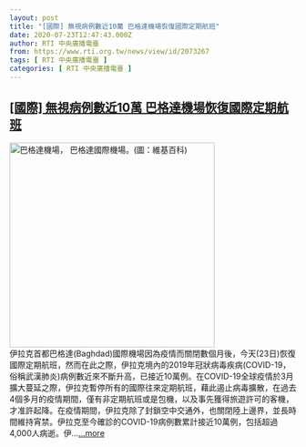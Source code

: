 ```yaml
---
layout: post
title: "[國際] 無視病例數近10萬 巴格達機場恢復國際定期航班"
date: 2020-07-23T12:47:43.000Z
author: RTI 中央廣播電臺
from: https://www.rti.org.tw/news/view/id/2073267
tags: [ RTI 中央廣播電臺 ]
categories: [ RTI 中央廣播電臺 ]
---
```

<!--1595508463000-->
[[國際] 無視病例數近10萬 巴格達機場恢復國際定期航班](https://www.rti.org.tw/news/view/id/2073267)
------

<div>
<img src="https://static.rti.org.tw/assets/thumbnails/2020/07/23/a335d39866446fe851d05320c4e3f69f.jpg" width="360" alt="巴格達機場， 巴格達國際機場。(圖：維基百科)" title="巴格達機場， 巴格達國際機場。(圖：維基百科)"><br>伊拉克首都巴格達(Baghdad)國際機場因為疫情而關閉數個月後，今天(23日)恢復國際定期航班，然而在此之際，伊拉克境內的2019年冠狀病毒疾病(COVID-19，俗稱武漢肺炎)病例數近來不斷升高，已接近10萬例。在COVID-19全球疫情於3月擴大蔓延之際，伊拉克暫停所有的國際往來定期航班，藉此遏止病毒擴散，在過去4個多月的疫情期間，僅有非定期航班或是包機，以及事先獲得旅遊許可的客機，才准許起降。在疫情期間，伊拉克除了封鎖空中交通外，也關閉陸上邊界，並長時間維持宵禁。伊拉克至今確診的COVID-19病例數累計接近10萬例，包括超過4,000人病逝。伊...<a target="_blank" href="https://www.rti.org.tw/news/view/id/2073267">...more</a>
</div>
